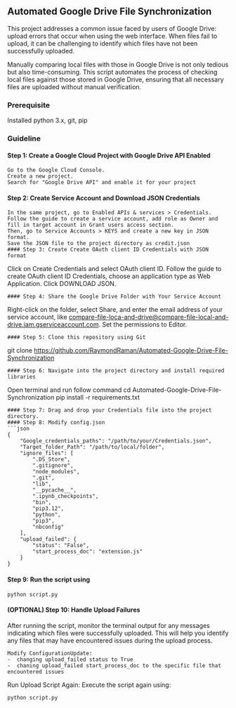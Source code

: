 
## Automated Google Drive File Synchronization

This project addresses a common issue faced by users of Google Drive: upload errors that occur when using the web interface. When files fail to upload, it can be challenging to identify which files have not been successfully uploaded. 

Manually comparing local files with those in Google Drive is not only tedious but also time-consuming. This script automates the process of checking local files against those stored in Google Drive, ensuring that all necessary files are uploaded without manual verification.


### Prerequisite
Installed python 3.x, git, pip

### Guideline
#### Step 1: Create a Google Cloud Project with Google Drive API Enabled
```
Go to the Google Cloud Console.
Create a new project. 
Search for "Google Drive API" and enable it for your project
```
#### Step 2: Create Service Account and Download JSON Credentials
```
In the same project, go to Enabled APIs & services > Credentials.
Follow the guide to create a service account, add role as Owner and fill in target account in Grant users access section.
Then, go to Service Accounts > KEYS and create a new key in JSON format. 
Save the JSON file to the project directory as credit.json
#### Step 3: Create Create OAuth client ID Credentials with JSON format
```
Click on Create Credentials and select OAuth client ID.
Follow the guide to create OAuth client ID Credentials, choose an application type as Web Application.
Click DOWNLOAD JSON.
```
#### Step 4: Share the Google Drive Folder with Your Service Account
```
Right-click on the folder, select Share, and enter the email address of your service account, like compare-file-loca-and-drive@compare-file-local-and-drive.iam.gserviceaccount.com. 
Set the permissions to Editor.
```
#### Step 5: Clone this repository using Git
```
git clone https://github.com/RaymondRaman/Automated-Google-Drive-File-Synchronization
```
#### Step 6: Navigate into the project directory and install required libraries
```
Open terminal and run follow command
cd Automated-Google-Drive-File-Synchronization
pip install -r requirements.txt
```
#### Step 7: Drag and drop your Credentials file into the project directory.
#### Step 8: Modify config.json
```json
{
    "Google_credentials_paths": "/path/to/your/Credentials.json",
    "Target_folder_Path": "/path/to/local/folder",
    "ignore_files": [
        ".DS_Store",
        ".gitignore",
        "node_modules",
        ".git",
        "lib",
        "__pycache__",
        ".ipynb_checkpoints",
        "bin",
        "pip3.12",
        "python",
        "pip3",
        "nbconfig"
    ],
    "upload_failed": {
        "status": "False",
        "start_process_doc": "extension.js"
    }
}
```
#### Step 9: Run the script using
```
python script.py
```
#### (OPTIONAL) Step 10: Handle Upload Failures
After running the script, monitor the terminal output for any messages indicating which files were successfully uploaded. This will help you identify any files that may have encountered issues during the upload process.
```
Modify ConfigurationUpdate:
-  changing upload_failed status to True
-  chaning upload_failed start_process_doc to the specific file that encountered issues
```
Run Upload Script Again: Execute the script again using:
```
python script.py
```






